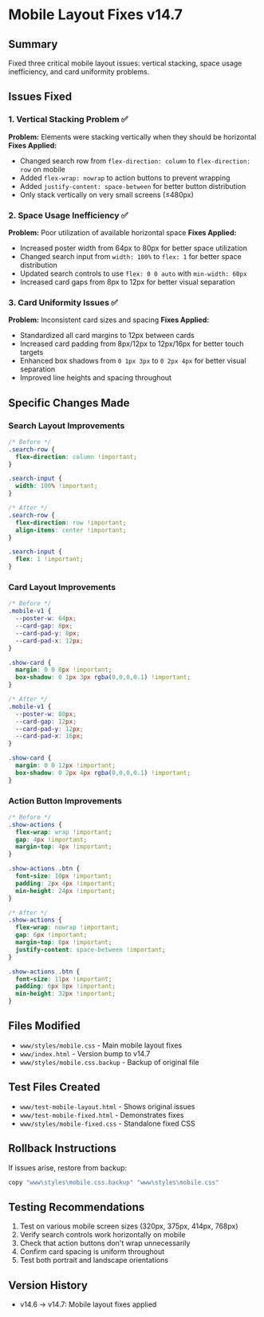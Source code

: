 # Mobile Layout Fixes v14.7

## Summary
Fixed three critical mobile layout issues: vertical stacking, space usage inefficiency, and card uniformity problems.

## Issues Fixed

### 1. Vertical Stacking Problem ✅
**Problem:** Elements were stacking vertically when they should be horizontal
**Fixes Applied:**
- Changed search row from `flex-direction: column` to `flex-direction: row` on mobile
- Added `flex-wrap: nowrap` to action buttons to prevent wrapping
- Added `justify-content: space-between` for better button distribution
- Only stack vertically on very small screens (≤480px)

### 2. Space Usage Inefficiency ✅
**Problem:** Poor utilization of available horizontal space
**Fixes Applied:**
- Increased poster width from 64px to 80px for better space utilization
- Changed search input from `width: 100%` to `flex: 1` for better space distribution
- Updated search controls to use `flex: 0 0 auto` with `min-width: 60px`
- Increased card gaps from 8px to 12px for better visual separation

### 3. Card Uniformity Issues ✅
**Problem:** Inconsistent card sizes and spacing
**Fixes Applied:**
- Standardized all card margins to 12px between cards
- Increased card padding from 8px/12px to 12px/16px for better touch targets
- Enhanced box shadows from `0 1px 3px` to `0 2px 4px` for better visual separation
- Improved line heights and spacing throughout

## Specific Changes Made

### Search Layout Improvements
```css
/* Before */
.search-row {
  flex-direction: column !important;
}

.search-input {
  width: 100% !important;
}

/* After */
.search-row {
  flex-direction: row !important;
  align-items: center !important;
}

.search-input {
  flex: 1 !important;
}
```

### Card Layout Improvements
```css
/* Before */
.mobile-v1 {
  --poster-w: 64px;
  --card-gap: 8px;
  --card-pad-y: 8px;
  --card-pad-x: 12px;
}

.show-card {
  margin: 0 0 8px !important;
  box-shadow: 0 1px 3px rgba(0,0,0,0.1) !important;
}

/* After */
.mobile-v1 {
  --poster-w: 80px;
  --card-gap: 12px;
  --card-pad-y: 12px;
  --card-pad-x: 16px;
}

.show-card {
  margin: 0 0 12px !important;
  box-shadow: 0 2px 4px rgba(0,0,0,0.1) !important;
}
```

### Action Button Improvements
```css
/* Before */
.show-actions {
  flex-wrap: wrap !important;
  gap: 4px !important;
  margin-top: 4px !important;
}

.show-actions .btn {
  font-size: 10px !important;
  padding: 2px 4px !important;
  min-height: 24px !important;
}

/* After */
.show-actions {
  flex-wrap: nowrap !important;
  gap: 6px !important;
  margin-top: 8px !important;
  justify-content: space-between !important;
}

.show-actions .btn {
  font-size: 11px !important;
  padding: 6px 8px !important;
  min-height: 32px !important;
}
```

## Files Modified
- `www/styles/mobile.css` - Main mobile layout fixes
- `www/index.html` - Version bump to v14.7
- `www/styles/mobile.css.backup` - Backup of original file

## Test Files Created
- `www/test-mobile-layout.html` - Shows original issues
- `www/test-mobile-fixed.html` - Demonstrates fixes
- `www/styles/mobile-fixed.css` - Standalone fixed CSS

## Rollback Instructions
If issues arise, restore from backup:
```bash
copy "www\styles\mobile.css.backup" "www\styles\mobile.css"
```

## Testing Recommendations
1. Test on various mobile screen sizes (320px, 375px, 414px, 768px)
2. Verify search controls work horizontally on mobile
3. Check that action buttons don't wrap unnecessarily
4. Confirm card spacing is uniform throughout
5. Test both portrait and landscape orientations

## Version History
- v14.6 → v14.7: Mobile layout fixes applied




